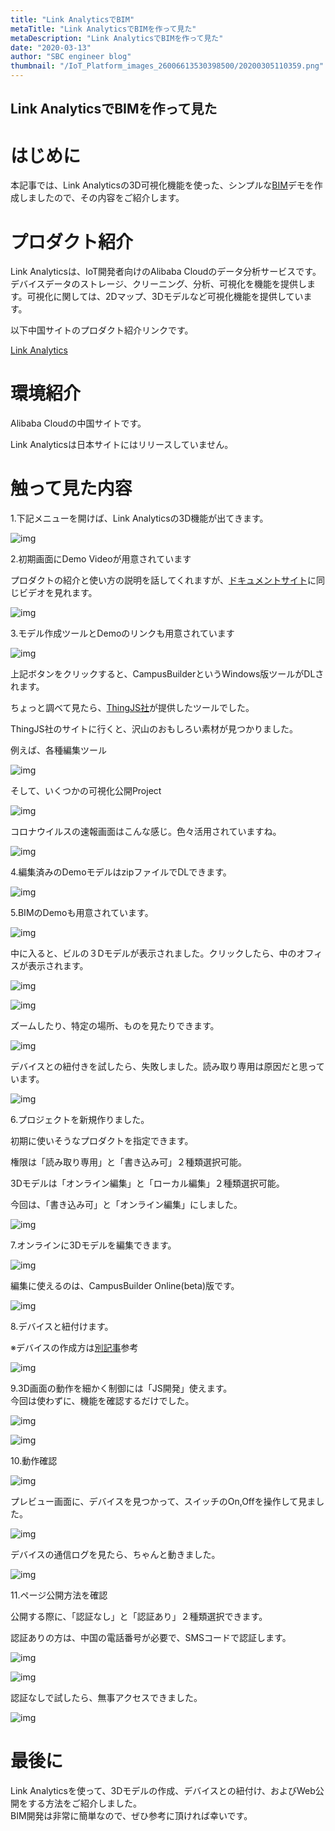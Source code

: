 ```yaml
---
title: "Link AnalyticsでBIM"
metaTitle: "Link AnalyticsでBIMを作って見た"
metaDescription: "Link AnalyticsでBIMを作って見た"
date: "2020-03-13"
author: "SBC engineer blog"
thumbnail: "/IoT_Platform_images_26006613530398500/20200305110359.png"
---
```


## Link AnalyticsでBIMを作って見た

# はじめに

本記事では、Link Analyticsの3D可視化機能を使った、シンプルな[BIM](http://bim-design.com/about/index.html)デモを作成しましたので、その内容をご紹介します。

# プロダクト紹介

Link Analyticsは、IoT開発者向けのAlibaba Cloudのデータ分析サービスです。デバイスデータのストレージ、クリーニング、分析、可視化を機能を提供します。可視化に関しては、2Dマップ、3Dモデルなど可視化機能を提供しています。

以下中国サイトのプロダクト紹介リンクです。

[Link Analytics](https://help.aliyun.com/document_detail/110874.html?spm=a2c4g.11186623.6.542.750b71d4NDBAHz)

# 環境紹介

Alibaba Cloudの中国サイトです。

Link Analyticsは日本サイトにはリリースしていません。

# 触って見た内容

1.下記メニューを開けば、Link Analyticsの3D機能が出てきます。

![img](https://raw.githubusercontent.com/sbopsv/cloud-tech/master/content/usecase-iot/IoT_Platform_images_26006613530398500/20200305110359.png "img")      
 

2.初期画面にDemo Videoが用意されています

プロダクトの紹介と使い方の説明を話してくれますが、[ドキュメントサイト](https://help.aliyun.com/document_detail/106174.html?spm=5176.11485173.0.0.169259afbKQboN)に同じビデオを見れます。

![img](https://raw.githubusercontent.com/sbopsv/cloud-tech/master/content/usecase-iot/IoT_Platform_images_26006613530398500/20200305110707.png "img")      
  

3.モデル作成ツールとDemoのリンクも用意されています

![img](https://raw.githubusercontent.com/sbopsv/cloud-tech/master/content/usecase-iot/IoT_Platform_images_26006613530398500/20200305110929.png "img")      

上記ボタンをクリックすると、CampusBuilderというWindows版ツールがDLされます。

ちょっと調べて見たら、[ThingJS社](https://www.thingjs.com/guide/)が提供したツールでした。

ThingJS社のサイトに行くと、沢山のおもしろい素材が見つかりました。

例えば、各種編集ツール

![img](https://raw.githubusercontent.com/sbopsv/cloud-tech/master/content/usecase-iot/IoT_Platform_images_26006613530398500/20200305111414.png "img")      


そして、いくつかの可視化公開Project

![img](https://raw.githubusercontent.com/sbopsv/cloud-tech/master/content/usecase-iot/IoT_Platform_images_26006613530398500/20200305111526.png "img")      


コロナウイルスの速報画面はこんな感じ。色々活用されていますね。

![img](https://raw.githubusercontent.com/sbopsv/cloud-tech/master/content/usecase-iot/IoT_Platform_images_26006613530398500/20200305111559.png "img")      


4.編集済みのDemoモデルはzipファイルでDLできます。

![img](https://raw.githubusercontent.com/sbopsv/cloud-tech/master/content/usecase-iot/IoT_Platform_images_26006613530398500/20200305111909.png "img")      


5.BIMのDemoも用意されています。

![img](https://raw.githubusercontent.com/sbopsv/cloud-tech/master/content/usecase-iot/IoT_Platform_images_26006613530398500/20200305112046.png "img")      


中に入ると、ビルの３Dモデルが表示されました。クリックしたら、中のオフィスが表示されます。

![img](https://raw.githubusercontent.com/sbopsv/cloud-tech/master/content/usecase-iot/IoT_Platform_images_26006613530398500/20200305112245.png "img")      


![img](https://raw.githubusercontent.com/sbopsv/cloud-tech/master/content/usecase-iot/IoT_Platform_images_26006613530398500/20200305112746.png "img")      


ズームしたり、特定の場所、ものを見たりできます。

![img](https://raw.githubusercontent.com/sbopsv/cloud-tech/master/content/usecase-iot/IoT_Platform_images_26006613530398500/20200305112843.png "img")      


デバイスとの紐付きを試したら、失敗しました。読み取り専用は原因だと思っています。

![img](https://raw.githubusercontent.com/sbopsv/cloud-tech/master/content/usecase-iot/IoT_Platform_images_26006613530398500/20200305113039.png "img")      


6.プロジェクトを新規作りました。

初期に使いそうなプロダクトを指定できます。

権限は「読み取り専用」と「書き込み可」２種類選択可能。

3Dモデルは「オンライン編集」と「ローカル編集」２種類選択可能。

今回は、「書き込み可」と「オンライン編集」にしました。

![img](https://raw.githubusercontent.com/sbopsv/cloud-tech/master/content/usecase-iot/IoT_Platform_images_26006613530398500/20200305113157.png "img")      


7.オンラインに3Dモデルを編集できます。

![img](https://raw.githubusercontent.com/sbopsv/cloud-tech/master/content/usecase-iot/IoT_Platform_images_26006613530398500/20200305113629.png "img")      


編集に使えるのは、CampusBuilder Online(beta)版です。

![img](https://raw.githubusercontent.com/sbopsv/cloud-tech/master/content/usecase-iot/IoT_Platform_images_26006613530398500/20200305113726.png "img")      


8.デバイスと紐付けます。

※デバイスの作成方は[別記事](https://www.sbcloud.co.jp/entry/2020/01/21/150154)参考

![img](https://raw.githubusercontent.com/sbopsv/cloud-tech/master/content/usecase-iot/IoT_Platform_images_26006613530398500/20200305113858.png "img")      


9.3D画面の動作を細かく制御には「JS開発」使えます。  
今回は使わずに、機能を確認するだけでした。

![img](https://raw.githubusercontent.com/sbopsv/cloud-tech/master/content/usecase-iot/IoT_Platform_images_26006613530398500/20200305114200.png "img")      


![img](https://raw.githubusercontent.com/sbopsv/cloud-tech/master/content/usecase-iot/IoT_Platform_images_26006613530398500/20200305114246.png "img")      


10.動作確認

![img](https://raw.githubusercontent.com/sbopsv/cloud-tech/master/content/usecase-iot/IoT_Platform_images_26006613530398500/20200305114346.png "img")      


プレビュー画面に、デバイスを見つかって、スイッチのOn,Offを操作して見ました。

![img](https://raw.githubusercontent.com/sbopsv/cloud-tech/master/content/usecase-iot/IoT_Platform_images_26006613530398500/20200305114508.png "img")      


デバイスの通信ログを見たら、ちゃんと動きました。

![img](https://raw.githubusercontent.com/sbopsv/cloud-tech/master/content/usecase-iot/IoT_Platform_images_26006613530398500/20200305114603.png "img")      


11.ページ公開方法を確認

公開する際に、「認証なし」と「認証あり」２種類選択できます。

認証ありの方は、中国の電話番号が必要で、SMSコードで認証します。

![img](https://raw.githubusercontent.com/sbopsv/cloud-tech/master/content/usecase-iot/IoT_Platform_images_26006613530398500/20200305114725.png "img")      


![img](https://raw.githubusercontent.com/sbopsv/cloud-tech/master/content/usecase-iot/IoT_Platform_images_26006613530398500/20200305114921.png "img")      


認証なしで試したら、無事アクセスできました。

![img](https://raw.githubusercontent.com/sbopsv/cloud-tech/master/content/usecase-iot/IoT_Platform_images_26006613530398500/20200305115030.png "img")      


# 最後に 
Link Analyticsを使って、3Dモデルの作成、デバイスとの紐付け、およびWeb公開をする方法をご紹介しました。    
BIM開発は非常に簡単なので、ぜひ参考に頂ければ幸いです。      

